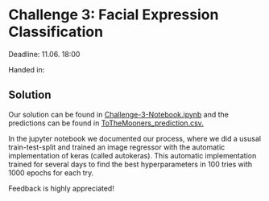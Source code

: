 # Challenge 3: Facial Expression Classification

Deadline: 11.06. 18:00 

Handed in: 

## Solution

Our solution can be found in [Challenge-3-Notebook.ipynb](Challenge-3-Notebook.ipynb) and the predictions can be found in [ToTheMooners_prediction.csv.](ToTheMooners_prediction.csv)

In the jupyter notebook we documented our process, where we did a ususal train-test-split and trained an image regressor with the automatic implementation of keras (called autokeras). This automatic implementation trained for several days to find the best hyperparameters in 100 tries with 1000 epochs for each try.

Feedback is highly appreciated!



